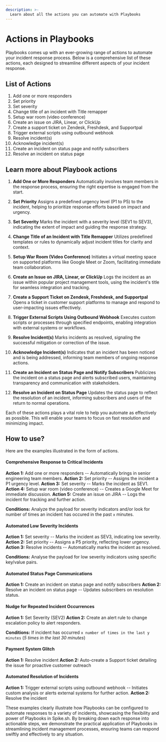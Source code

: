 ```yaml
---
description: >-
  Learn about all the actions you can automate with Playbooks
---
```



# Actions in Playbooks

Playbooks comes up with an ever-growing range of actions to automate your incident response process. Below is a comprehensive list of these actions, each designed to streamline different aspects of your incident response. 

## List of Actions
1. Add one or more responders
1. Set priority
1. Set severity
1. Change title of an incident with Title remapper
1. Setup war room (video conference)
1. Create an issue on JIRA, Linear, or ClickUp
1. Create a support ticket on Zendesk, Freshdesk, and Supportpal
1. Trigger external scripts using outbound webhook
1. Resolve incident(s)
1. Acknowledge incident(s)
1. Create an incident on status page and notify subscribers
1. Resolve an incident on status page

## Learn more about Playbook actions
1. **Add One or More Responders**
Automatically involves team members in the response process, ensuring the right expertise is engaged from the start.

2. **Set Priority**
Assigns a predefined urgency level (P1 to P5) to the incident, helping to prioritize response efforts based on impact and urgency.

3. **Set Severity**
Marks the incident with a severity level (SEV1 to SEV3), indicating the extent of impact and guiding the response strategy.

4. **Change Title of an Incident with Title Remapper**
Utilizes predefined templates or rules to dynamically adjust incident titles for clarity and context.

5. **Setup War Room (Video Conference)**
Initiates a virtual meeting space on supported platforms like Google Meet or Zoom, facilitating immediate team collaboration.

6. **Create an Issue on JIRA, Linear, or ClickUp**
Logs the incident as an issue within popular project management tools, using the incident's title for seamless integration and tracking.

7. **Create a Support Ticket on Zendesk, Freshdesk, and Supportpal**
Opens a ticket in customer support platforms to manage and respond to user-impacting issues effectively.

8. **Trigger External Scripts Using Outbound Webhook**
Executes custom scripts or processes through specified endpoints, enabling integration with external systems or workflows.

9. **Resolve Incident(s)**
Marks incidents as resolved, signaling the successful mitigation or correction of the issue.

10. **Acknowledge Incident(s)**
Indicates that an incident has been noticed and is being addressed, informing team members of ongoing response actions.

11. **Create an Incident on Status Page and Notify Subscribers**
Publicizes the incident on a status page and alerts subscribed users, maintaining transparency and communication with stakeholders.

12. **Resolve an Incident on Status Page**
Updates the status page to reflect the resolution of an incident, informing subscribers and users of the return to normal operations.

Each of these actions plays a vital role to help you automate as effectively as possible. This will enable your teams to focus on fast resolution and minimizing impact.

## How to use?
Here are the examples illustrated in the form of actions.

#### Comprehensive Response to Critical Incidents
**Action 1:** Add one or more responders -- Automatically brings in senior engineering team members.
**Action 2:** Set priority -- Assigns the incident a P1 urgency level.
**Action 3:** Set severity -- Marks the incident as SEV1.
**Action 4:** Setup war room (video conference) -- Creates a Google Meet for immediate discussion.
**Action 5:** Create an issue on JIRA -- Logs the incident for tracking and further action.

**Conditions:** Analyze the payload for severity indicators and/or look for number of times an incident has occured in the past `x` minutes.

#### Automated Low Severity Incidents
**Action 1:** Set severity -- Marks the incident as SEV3, indicating low severity.
**Action 2:** Set priority -- Assigns a P5 priority, reflecting lower urgency.
**Action 3:** Resolve incidents -- Automatically marks the incident as resolved.

**Conditions:** Analyse the payload for low severity indicators using specific key/value pairs.

#### Automated Status Page Communications
**Action 1:** Create an incident on status page and notify subscribers
**Action 2:** Resolve an incident on status page -- Updates subscribers on resolution status.

#### Nudge for Repeated Incident Occurrences
**Action 1:** Set Severity (SEV2)
**Action 2:** Create an alert rule to change escalation policy to alert responders. 

**Conditions:** If incident has occurred `x number of times in the last y minutes` (*5 times in the last 30 minutes*)

#### Payment System Glitch
**Action 1:** Resolve incident 
**Action 2:** Auto-create a Support ticket detailing the issue for proactive customer outreach

#### Automated Resolution of Incidents
**Action 1:** Trigger external scripts using outbound webhook -- Initiates custom analysis or alerts external systems for further action.
**Action 2:** Resolve the incident



These examples clearly illustrate how Playbooks can be configured to automate responses to a variety of incidents, showcasing the flexibility and power of Playbooks in Spike.sh. By breaking down each response into actionable steps, we demonstrate the practical application of Playbooks in streamlining incident management processes, ensuring teams can respond swiftly and effectively to any situation.






